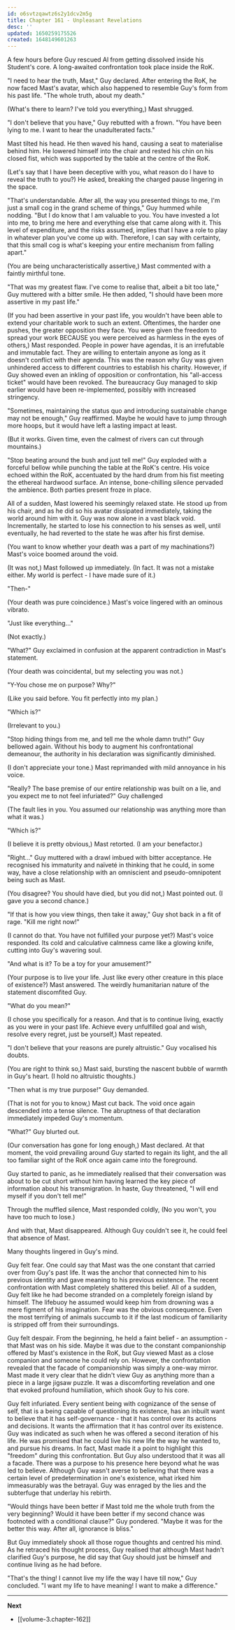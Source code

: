 ```yaml
---
id: o6svtzqawtz6s2y1dcv2m5g
title: Chapter 161 - Unpleasant Revelations
desc: ''
updated: 1650259175526
created: 1648149601263
---
```


A few hours before Guy rescued Al from getting dissolved inside his Student's core. A long-awaited confrontation took place inside the RoK.

"I need to hear the truth, Mast," Guy declared. After entering the RoK, he now faced Mast's avatar, which also happened to resemble Guy's form from his past life. "The whole truth, about my death."

(What's there to learn? I've told you everything,) Mast shrugged.

"I don't believe that you have," Guy rebutted with a frown. "You have been lying to me. I want to hear the unadulterated facts."

Mast tilted his head. He then waved his hand, causing a seat to materialise behind him. He lowered himself into the chair and rested his chin on his closed fist, which was supported by the table at the centre of the RoK.

(Let's say that I have been deceptive with you, what reason do I have to reveal the truth to you?) He asked, breaking the charged pause lingering in the space.

"That's understandable. After all, the way you presented things to me, I'm just a small cog in the grand scheme of things," Guy hummed while nodding. "But I do know that I am valuable to you. You have invested a lot into me, to bring me here and everything else that came along with it. This level of expenditure, and the risks assumed, implies that I have a role to play in whatever plan you've come up with. Therefore, I can say with certainty, that this small cog is what's keeping your entire mechanism from falling apart."

(You are being uncharacteristically assertive,) Mast commented with a faintly mirthful tone.

"That was my greatest flaw. I've come to realise that, albeit a bit too late," Guy muttered with a bitter smile. He then added, "I should have been more assertive in my past life."

(If you had been assertive in your past life, you wouldn't have been able to extend your charitable work to such an extent. Oftentimes, the harder one pushes, the greater opposition they face. You were given the freedom to spread your work BECAUSE you were perceived as harmless in the eyes of others,) Mast responded. People in power have agendas, it is an irrefutable and immutable fact. They are willing to entertain anyone as long as it doesn't conflict with their agenda. This was the reason why Guy was given unhindered access to different countries to establish his charity. However, if Guy showed even an inkling of opposition or confrontation, his "all-access ticket" would have been revoked. The bureaucracy Guy managed to skip earlier would have been re-implemented, possibly with increased stringency.

"Sometimes, maintaining the status quo and introducing sustainable change may not be enough," Guy reaffirmed. Maybe he would have to jump through more hoops, but it would have left a lasting impact at least.

(But it works. Given time, even the calmest of rivers can cut through mountains.)

"Stop beating around the bush and just tell me!" Guy exploded with a forceful bellow while punching the table at the RoK's centre. His voice echoed within the RoK, accentuated by the hard drum from his fist meeting the ethereal hardwood surface. An intense, bone-chilling silence pervaded the ambience. Both parties present froze in place.

All of a sudden, Mast lowered his seemingly relaxed state. He stood up from his chair, and as he did so his avatar dissipated immediately, taking the world around him with it. Guy was now alone in a vast black void. Incrementally, he started to lose his connection to his senses as well, until eventually, he had reverted to the state he was after his first demise.

(You want to know whether your death was a part of my machinations?) Mast's voice boomed around the void.

(It was not,) Mast followed up immediately. (In fact. It was not a mistake either. My world is perfect - I have made sure of it.)

"Then-"

(Your death was pure coincidence.) Mast's voice lingered with an ominous vibrato.

"Just like everything..."

(Not exactly.)

"What?" Guy exclaimed in confusion at the apparent contradiction in Mast's statement.

(Your death was coincidental, but my selecting you was not.)

"Y-You chose me on purpose? Why?"

(Like you said before. You fit perfectly into my plan.)

"Which is?"

(Irrelevant to you.)

"Stop hiding things from me, and tell me the whole damn truth!" Guy bellowed again. Without his body to augment his confrontational demeanour, the authority in his declaration was significantly diminished.

(I don't appreciate your tone.) Mast reprimanded with mild annoyance in his voice.

"Really? The base premise of our entire relationship was built on a lie, and you expect me to not feel infuriated?" Guy challenged

(The fault lies in you. You assumed our relationship was anything more than what it was.)

"Which is?"

(I believe it is pretty obvious,) Mast retorted. (I am your benefactor.)

"Right..." Guy muttered with a drawl imbued with bitter acceptance. He recognised his immaturity and naïveté in thinking that he could, in some way, have a close relationship with an omniscient and pseudo-omnipotent being such as Mast.

(You disagree? You should have died, but you did not,) Mast pointed out. (I gave you a second chance.)

"If that is how you view things, then take it away," Guy shot back in a fit of rage. "Kill me right now!"

(I cannot do that. You have not fulfilled your purpose yet?) Mast's voice responded. Its cold and calculative calmness came like a glowing knife, cutting into Guy's wavering soul.

"And what is it? To be a toy for your amusement?"

(Your purpose is to live your life. Just like every other creature in this place of existence?) Mast answered. The weirdly humanitarian nature of the statement discomfited Guy.

"What do you mean?"

(I chose you specifically for a reason. And that is to continue living, exactly as you were in your past life. Achieve every unfulfilled goal and wish, resolve every regret, just be yourself,) Mast repeated.

"I don't believe that your reasons are purely altruistic." Guy vocalised his doubts.

(You are right to think so,) Mast said, bursting the nascent bubble of warmth in Guy's heart. (I hold no altruistic thoughts.)

"Then what is my true purpose!" Guy demanded.

(That is not for you to know,) Mast cut back. The void once again descended into a tense silence. The abruptness of that declaration immediately impeded Guy's momentum.

"What?" Guy blurted out.

(Our conversation has gone for long enough,) Mast declared. At that moment, the void prevailing around Guy started to regain its light, and the all too familiar sight of the RoK once again came into the foreground.

Guy started to panic, as he immediately realised that their conversation was about to be cut short without him having learned the key piece of information about his transmigration. In haste, Guy threatened, "I will end myself if you don't tell me!"

Through the muffled silence, Mast responded coldly, (No you won't, you have too much to lose.)

And with that, Mast disappeared. Although Guy couldn't see it, he could feel that absence of Mast.

Many thoughts lingered in Guy's mind.

Guy felt fear. One could say that Mast was the one constant that carried over from Guy's past life. It was the anchor that connected him to his previous identity and gave meaning to his previous existence. The recent confrontation with Mast completely shattered this belief. All of a sudden, Guy felt like he had become stranded on a completely foreign island by himself. The lifebuoy he assumed would keep him from drowning was a mere figment of his imagination. Fear was the obvious consequence. Even the most terrifying of animals succumb to it if the last modicum of familiarity is stripped off from their surroundings. 

Guy felt despair. From the beginning, he held a faint belief - an assumption - that Mast was on his side. Maybe it was due to the constant companionship offered by Mast's existence in the RoK, but Guy viewed Mast as a close companion and someone he could rely on. However, the confrontation revealed that the facade of companionship was simply a one-way mirror. Mast made it very clear that he didn't view Guy as anything more than a piece in a large jigsaw puzzle. It was a discomforting revelation and one that evoked profound humiliation, which shook Guy to his core.

Guy felt infuriated. Every sentient being with cognizance of the sense of self, that is a being capable of questioning its existence, has an inbuilt want to believe that it has self-governance - that it has control over its actions and decisions. It wants the affirmation that it has control over its existence. Guy was indicated as such when he was offered a second iteration of his life. He was promised that he could live his new life the way he wanted to, and pursue his dreams. In fact, Mast made it a point to highlight this "freedom" during this confrontation. But Guy also understood that it was all a facade. There was a purpose to his presence here beyond what he was led to believe. Although Guy wasn't averse to believing that there was a certain level of predetermination in one's existence, what irked him immeasurably was the betrayal. Guy was enraged by the lies and the subterfuge that underlay his rebirth.

"Would things have been better if Mast told me the whole truth from the very beginning? Would it have been better if my second chance was footnoted with a conditional clause?" Guy pondered. "Maybe it was for the better this way. After all, ignorance is bliss."

But Guy immediately shook all those rogue thoughts and centred his mind. As he retraced his thought process, Guy realised that although Mast hadn't clarified Guy's purpose, he did say that Guy should just be himself and continue living as he had before.

"That's the thing! I cannot live my life the way I have till now," Guy concluded. "I want my life to have meaning! I want to make a difference."

____

**Next**
* [[volume-3.chapter-162]]